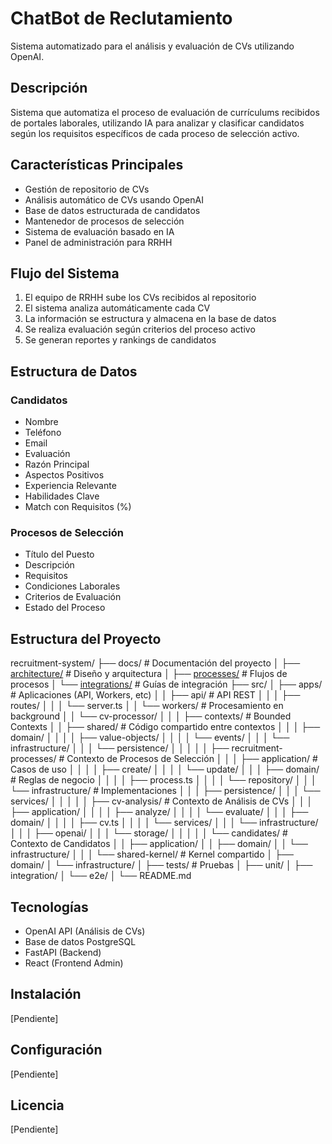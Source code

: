 # ChatBot de Reclutamiento

Sistema automatizado para el análisis y evaluación de CVs utilizando OpenAI.

## Descripción
Sistema que automatiza el proceso de evaluación de currículums recibidos de portales laborales, utilizando IA para analizar y clasificar candidatos según los requisitos específicos de cada proceso de selección activo.

## Características Principales
- Gestión de repositorio de CVs
- Análisis automático de CVs usando OpenAI
- Base de datos estructurada de candidatos
- Mantenedor de procesos de selección
- Sistema de evaluación basado en IA
- Panel de administración para RRHH

## Flujo del Sistema
1. El equipo de RRHH sube los CVs recibidos al repositorio
2. El sistema analiza automáticamente cada CV
3. La información se estructura y almacena en la base de datos
4. Se realiza evaluación según criterios del proceso activo
5. Se generan reportes y rankings de candidatos

## Estructura de Datos
### Candidatos
- Nombre
- Teléfono
- Email
- Evaluación
- Razón Principal
- Aspectos Positivos
- Experiencia Relevante
- Habilidades Clave
- Match con Requisitos (%)

### Procesos de Selección
- Título del Puesto
- Descripción
- Requisitos
- Condiciones Laborales
- Criterios de Evaluación
- Estado del Proceso

## Estructura del Proyecto
recruitment-system/
├── docs/                     # Documentación del proyecto
│   ├── [architecture/](docs/architecture/system-design.md)        # Diseño y arquitectura
│   ├── [processes/](docs/processes/recruitment.md)          # Flujos de procesos
│   └── [integrations/](docs/integrations/openai-integration.md)       # Guías de integración
├── src/
│   ├── apps/               # Aplicaciones (API, Workers, etc)
│   │   ├── api/           # API REST
│   │   │   ├── routes/
│   │   │   └── server.ts
│   │   └── workers/       # Procesamiento en background
│   │       └── cv-processor/
│   │
│   ├── contexts/          # Bounded Contexts
│   │   ├── shared/       # Código compartido entre contextos
│   │   │   ├── domain/
│   │   │   │   ├── value-objects/
│   │   │   │   └── events/
│   │   │   └── infrastructure/
│   │   │       └── persistence/
│   │   │
│   │   ├── recruitment-processes/  # Contexto de Procesos de Selección
│   │   │   ├── application/       # Casos de uso
│   │   │   │   ├── create/
│   │   │   │   └── update/
│   │   │   ├── domain/           # Reglas de negocio
│   │   │   │   ├── process.ts
│   │   │   │   └── repository/
│   │   │   └── infrastructure/   # Implementaciones
│   │   │       ├── persistence/
│   │   │       └── services/
│   │   │
│   │   ├── cv-analysis/          # Contexto de Análisis de CVs
│   │   │   ├── application/
│   │   │   │   ├── analyze/
│   │   │   │   └── evaluate/
│   │   │   ├── domain/
│   │   │   │   ├── cv.ts
│   │   │   │   └── services/
│   │   │   └── infrastructure/
│   │   │       ├── openai/
│   │   │       └── storage/
│   │   │
│   │   └── candidates/           # Contexto de Candidatos
│   │       ├── application/
│   │       ├── domain/
│   │       └── infrastructure/
│   │
│   └── shared-kernel/           # Kernel compartido
│       ├── domain/
│       └── infrastructure/
│
├── tests/                    # Pruebas
│   ├── unit/
│   ├── integration/
│   └── e2e/
│
└── README.md

## Tecnologías
- OpenAI API (Análisis de CVs)
- Base de datos PostgreSQL
- FastAPI (Backend)
- React (Frontend Admin)

## Instalación
[Pendiente]

## Configuración
[Pendiente]

## Licencia
[Pendiente]
